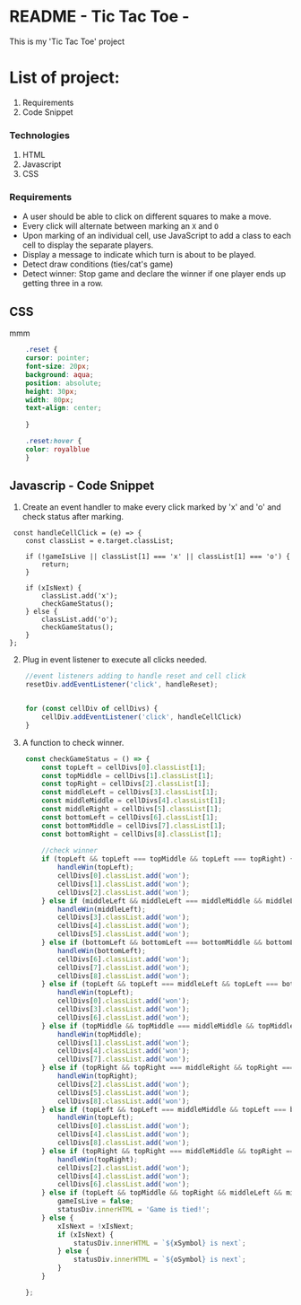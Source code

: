 # README - Tic Tac Toe - 
This is my 'Tic Tac Toe' project

# List of project:
1. Requirements
2. Code Snippet 

### Technologies
1. HTML
2. Javascript
3. CSS

### Requirements
* A user should be able to click on different squares to make a move.
* Every click will alternate between marking an `X` and `O`
* Upon marking of an individual cell, use JavaScript to add a class to each cell to display the separate players.
* Display a message to indicate which turn is about to be played.
* Detect draw conditions (ties/cat's game) 
* Detect winner: Stop game and declare the winner if one player ends up getting three in a row. 

## CSS 
mmm
```CSS create cursor:pointer because need to give a pointer to this button. And, color of reset:hover can change while game is replay.
    .reset {
    cursor: pointer;
    font-size: 20px;
    background: aqua;
    position: absolute;
    height: 30px;
    width: 80px;
    text-align: center;
    
    }

    .reset:hover {
    color: royalblue
    }
```


## Javascrip - Code Snippet

1. Create an event handler to make every click marked by 'x' and 'o' and check status after marking.

```Javascript: 
 const handleCellClick = (e) => {
    const classList = e.target.classList;

    if (!gameIsLive || classList[1] === 'x' || classList[1] === 'o') {
        return;
    }

    if (xIsNext) {
        classList.add('x');
        checkGameStatus();
    } else {
        classList.add('o');
        checkGameStatus();
    }
};
```

2. Plug in event listener to execute all clicks needed.
```Javascript
    //event listeners adding to handle reset and cell click
    resetDiv.addEventListener('click', handleReset);


    for (const cellDiv of cellDivs) {
        cellDiv.addEventListener('click', handleCellClick)
    }

```

3. A function to check winner.
```Javascript
    const checkGameStatus = () => {
        const topLeft = cellDivs[0].classList[1];
        const topMiddle = cellDivs[1].classList[1];
        const topRight = cellDivs[2].classList[1];
        const middleLeft = cellDivs[3].classList[1];
        const middleMiddle = cellDivs[4].classList[1];
        const middleRight = cellDivs[5].classList[1];
        const bottomLeft = cellDivs[6].classList[1];
        const bottomMiddle = cellDivs[7].classList[1];
        const bottomRight = cellDivs[8].classList[1];
        
        //check winner
        if (topLeft && topLeft === topMiddle && topLeft === topRight) {
            handleWin(topLeft);
            cellDivs[0].classList.add('won');
            cellDivs[1].classList.add('won');
            cellDivs[2].classList.add('won');
        } else if (middleLeft && middleLeft === middleMiddle && middleLeft === middleRight) {
            handleWin(middleLeft);
            cellDivs[3].classList.add('won');
            cellDivs[4].classList.add('won');
            cellDivs[5].classList.add('won'); 
        } else if (bottomLeft && bottomLeft === bottomMiddle && bottomLeft === bottomRight) { 
            handleWin(bottomLeft);
            cellDivs[6].classList.add('won');
            cellDivs[7].classList.add('won');
            cellDivs[8].classList.add('won');
        } else if (topLeft && topLeft === middleLeft && topLeft === bottomLeft) {
            handleWin(topLeft);
            cellDivs[0].classList.add('won');
            cellDivs[3].classList.add('won');
            cellDivs[6].classList.add('won');
        } else if (topMiddle && topMiddle === middleMiddle && topMiddle === bottomMiddle) {
            handleWin(topMiddle);
            cellDivs[1].classList.add('won');
            cellDivs[4].classList.add('won');
            cellDivs[7].classList.add('won');
        } else if (topRight && topRight === middleRight && topRight === bottomRight) {
            handleWin(topRight);
            cellDivs[2].classList.add('won');
            cellDivs[5].classList.add('won');
            cellDivs[8].classList.add('won');
        } else if (topLeft && topLeft === middleMiddle && topLeft === bottomRight) {
            handleWin(topLeft);
            cellDivs[0].classList.add('won');
            cellDivs[4].classList.add('won');
            cellDivs[8].classList.add('won');
        } else if (topRight && topRight === middleMiddle && topRight === bottomLeft) {
            handleWin(topRight);
            cellDivs[2].classList.add('won');
            cellDivs[4].classList.add('won');
            cellDivs[6].classList.add('won');
        } else if (topLeft && topMiddle && topRight && middleLeft && middleMiddle && middleRight && bottomLeft && bottomMiddle && bottomRight) {
            gameIsLive = false;
            statusDiv.innerHTML = 'Game is tied!';
        } else {
            xIsNext = !xIsNext;
            if (xIsNext) {
                statusDiv.innerHTML = `${xSymbol} is next`;
            } else {
                statusDiv.innerHTML = `${oSymbol} is next`;
            }
        }

    };

```

